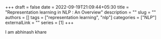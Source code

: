 +++ 
draft = false
date = 2022-09-19T21:09:44+05:30
title = "Representation learning in NLP : An Overview"
description = ""
slug = ""
authors = []
tags = ["representation learning", "nlp"]
categories = ["NLP"]
externalLink = ""
series = [1]
+++


I am abhinash khare
